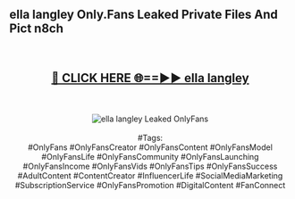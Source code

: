 <h2>ella langley Only.Fans Leaked Private Files And Pict n8ch</h2>
<br>
<div align="center">
<h2><a href="https://mediafiles.top/ella_langley" rel="nofollow">🔴 CLICK HERE 🌐==►► ella langley</a></h2>
<br>
<br>
<a href="https://mediafiles.top/ella_langley" rel="nofollow" data-target="animated-image.originalLink"><img src="https://i.ibb.co.com/WyWwxjT/player-gif2.gif" alt="ella langley Leaked OnlyFans" style="max-width: 100%; display: inline-block;" data-target="animated-image.originalImage"></a>
<br><br>
#Tags:
<br>
#OnlyFans #OnlyFansCreator #OnlyFansContent #OnlyFansModel #OnlyFansLife #OnlyFansCommunity #OnlyFansLaunching #OnlyFansIncome #OnlyFansVids #OnlyFansTips #OnlyFansSuccess #AdultContent #ContentCreator #InfluencerLife #SocialMediaMarketing #SubscriptionService #OnlyFansPromotion #DigitalContent #FanConnect
</div>
<br>